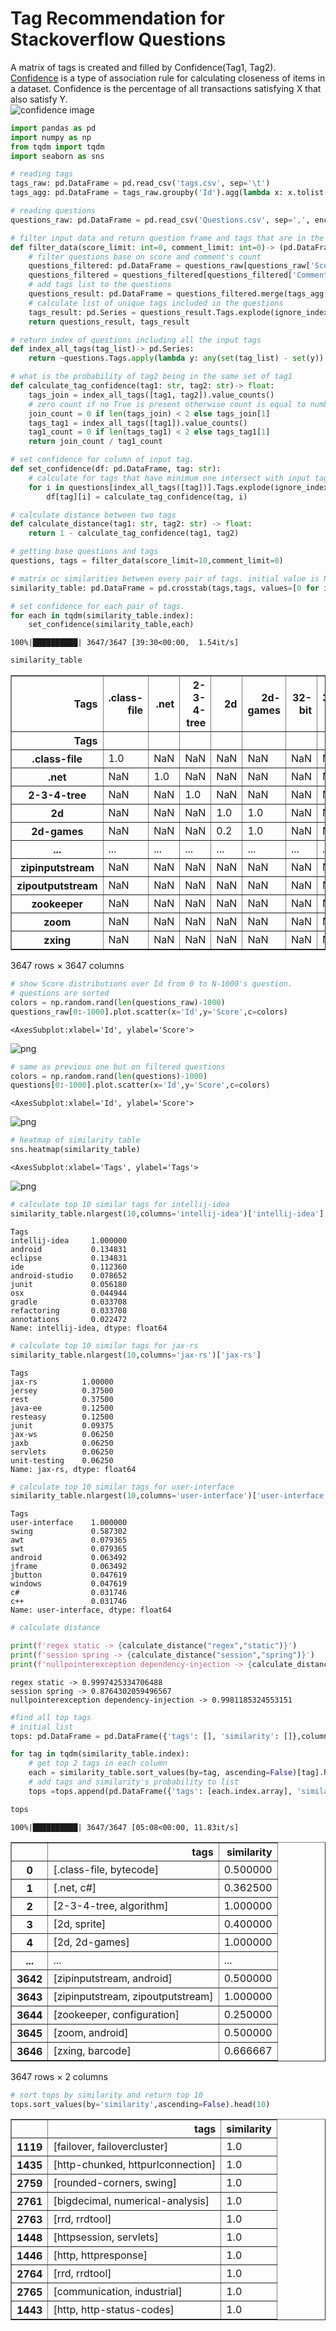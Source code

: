 # Tag Recommendation for Stackoverflow Questions
A matrix of tags is created and filled by Confidence(Tag1, Tag2). [Confidence](https://en.wikipedia.org/wiki/Association_rule_learning#Confidence) is a type of association rule for calculating closeness of items in a dataset. Confidence is the percentage of all transactions satisfying X that also satisfy Y.                      
![confidence image](https://wikimedia.org/api/rest_v1/media/math/render/svg/56af28fde7223928b137f59d5cb1ce9bd62ce33b)


```python
import pandas as pd
import numpy as np
from tqdm import tqdm
import seaborn as sns
```


```python
# reading tags
tags_raw: pd.DataFrame = pd.read_csv('tags.csv', sep='\t')
tags_agg: pd.DataFrame = tags_raw.groupby('Id').agg(lambda x: x.tolist())

# reading questions
questions_raw: pd.DataFrame = pd.read_csv('Questions.csv', sep=',', encoding='utf-16').drop(['CreationDate','ClosedDate'], axis=1).sort_values(by='Score')
```


```python
# filter input data and return question frame and tags that are in the questions
def filter_data(score_limit: int=0, comment_limit: int=0)-> (pd.DataFrame, pd.Series):
    # filter questions base on score and comment's count
    questions_filtered: pd.DataFrame = questions_raw[questions_raw['Score'] > score_limit]
    questions_filtered = questions_filtered[questions_filtered['CommentCount'] > comment_limit]
    # add tags list to the questions
    questions_result: pd.DataFrame = questions_filtered.merge(tags_agg, left_on='Id', right_on='Id', how='inner')
    # calculate list of unique tags included in the questions
    tags_result: pd.Series = questions_result.Tags.explode(ignore_index=True).drop_duplicates()
    return questions_result, tags_result

# return index of questions including all the input tags
def index_all_tags(tag_list)-> pd.Series:
    return ~questions.Tags.apply(lambda y: any(set(tag_list) - set(y)) )

# what is the probability of tag2 being in the same set of tag1
def calculate_tag_confidence(tag1: str, tag2: str)-> float:
    tags_join = index_all_tags([tag1, tag2]).value_counts()
    # zero count if no True is present otherwise count is equal to number of Trues.
    join_count = 0 if len(tags_join) < 2 else tags_join[1]
    tags_tag1 = index_all_tags([tag1]).value_counts()
    tag1_count = 0 if len(tags_tag1) < 2 else tags_tag1[1]
    return join_count / tag1_count

# set confidence for column of input tag.
def set_confidence(df: pd.DataFrame, tag: str):
    # calculate for tags that have minimum one intersect with input tag
    for i in questions[index_all_tags([tag])].Tags.explode(ignore_index=True).drop_duplicates():
        df[tag][i] = calculate_tag_confidence(tag, i)

# calculate distance between two tags
def calculate_distance(tag1: str, tag2: str) -> float:
    return 1 - calculate_tag_confidence(tag1, tag2)
```


```python
# getting base questions and tags
questions, tags = filter_data(score_limit=10,comment_limit=0)
```


```python
# matrix oc similarities between every pair of tags. initial value is NaN.
similarity_table: pd.DataFrame = pd.crosstab(tags,tags, values=[0 for i in range(0,len(tags))], aggfunc=lambda x: 0)

# set confidence for each pair of tags.
for each in tqdm(similarity_table.index):
    set_confidence(similarity_table,each)
```

    100%|██████████| 3647/3647 [39:30<00:00,  1.54it/s]  
    


```python
similarity_table
```




<div>
<style scoped>
    .dataframe tbody tr th:only-of-type {
        vertical-align: middle;
    }

    .dataframe tbody tr th {
        vertical-align: top;
    }

    .dataframe thead th {
        text-align: right;
    }
</style>
<table border="1" class="dataframe">
  <thead>
    <tr style="text-align: right;">
      <th>Tags</th>
      <th>.class-file</th>
      <th>.net</th>
      <th>2-3-4-tree</th>
      <th>2d</th>
      <th>2d-games</th>
      <th>32-bit</th>
      <th>32bit-64bit</th>
      <th>3d</th>
      <th>64bit</th>
      <th>7zip</th>
      <th>...</th>
      <th>zero-pad</th>
      <th>zeroconf</th>
      <th>zeromq</th>
      <th>zimbra</th>
      <th>zip</th>
      <th>zipinputstream</th>
      <th>zipoutputstream</th>
      <th>zookeeper</th>
      <th>zoom</th>
      <th>zxing</th>
    </tr>
    <tr>
      <th>Tags</th>
      <th></th>
      <th></th>
      <th></th>
      <th></th>
      <th></th>
      <th></th>
      <th></th>
      <th></th>
      <th></th>
      <th></th>
      <th></th>
      <th></th>
      <th></th>
      <th></th>
      <th></th>
      <th></th>
      <th></th>
      <th></th>
      <th></th>
      <th></th>
      <th></th>
    </tr>
  </thead>
  <tbody>
    <tr>
      <th>.class-file</th>
      <td>1.0</td>
      <td>NaN</td>
      <td>NaN</td>
      <td>NaN</td>
      <td>NaN</td>
      <td>NaN</td>
      <td>NaN</td>
      <td>NaN</td>
      <td>NaN</td>
      <td>NaN</td>
      <td>...</td>
      <td>NaN</td>
      <td>NaN</td>
      <td>NaN</td>
      <td>NaN</td>
      <td>NaN</td>
      <td>NaN</td>
      <td>NaN</td>
      <td>NaN</td>
      <td>NaN</td>
      <td>NaN</td>
    </tr>
    <tr>
      <th>.net</th>
      <td>NaN</td>
      <td>1.0</td>
      <td>NaN</td>
      <td>NaN</td>
      <td>NaN</td>
      <td>NaN</td>
      <td>NaN</td>
      <td>NaN</td>
      <td>NaN</td>
      <td>NaN</td>
      <td>...</td>
      <td>NaN</td>
      <td>NaN</td>
      <td>NaN</td>
      <td>NaN</td>
      <td>NaN</td>
      <td>NaN</td>
      <td>NaN</td>
      <td>NaN</td>
      <td>NaN</td>
      <td>NaN</td>
    </tr>
    <tr>
      <th>2-3-4-tree</th>
      <td>NaN</td>
      <td>NaN</td>
      <td>1.0</td>
      <td>NaN</td>
      <td>NaN</td>
      <td>NaN</td>
      <td>NaN</td>
      <td>NaN</td>
      <td>NaN</td>
      <td>NaN</td>
      <td>...</td>
      <td>NaN</td>
      <td>NaN</td>
      <td>NaN</td>
      <td>NaN</td>
      <td>NaN</td>
      <td>NaN</td>
      <td>NaN</td>
      <td>NaN</td>
      <td>NaN</td>
      <td>NaN</td>
    </tr>
    <tr>
      <th>2d</th>
      <td>NaN</td>
      <td>NaN</td>
      <td>NaN</td>
      <td>1.0</td>
      <td>1.0</td>
      <td>NaN</td>
      <td>NaN</td>
      <td>NaN</td>
      <td>NaN</td>
      <td>NaN</td>
      <td>...</td>
      <td>NaN</td>
      <td>NaN</td>
      <td>NaN</td>
      <td>NaN</td>
      <td>NaN</td>
      <td>NaN</td>
      <td>NaN</td>
      <td>NaN</td>
      <td>NaN</td>
      <td>NaN</td>
    </tr>
    <tr>
      <th>2d-games</th>
      <td>NaN</td>
      <td>NaN</td>
      <td>NaN</td>
      <td>0.2</td>
      <td>1.0</td>
      <td>NaN</td>
      <td>NaN</td>
      <td>NaN</td>
      <td>NaN</td>
      <td>NaN</td>
      <td>...</td>
      <td>NaN</td>
      <td>NaN</td>
      <td>NaN</td>
      <td>NaN</td>
      <td>NaN</td>
      <td>NaN</td>
      <td>NaN</td>
      <td>NaN</td>
      <td>NaN</td>
      <td>NaN</td>
    </tr>
    <tr>
      <th>...</th>
      <td>...</td>
      <td>...</td>
      <td>...</td>
      <td>...</td>
      <td>...</td>
      <td>...</td>
      <td>...</td>
      <td>...</td>
      <td>...</td>
      <td>...</td>
      <td>...</td>
      <td>...</td>
      <td>...</td>
      <td>...</td>
      <td>...</td>
      <td>...</td>
      <td>...</td>
      <td>...</td>
      <td>...</td>
      <td>...</td>
      <td>...</td>
    </tr>
    <tr>
      <th>zipinputstream</th>
      <td>NaN</td>
      <td>NaN</td>
      <td>NaN</td>
      <td>NaN</td>
      <td>NaN</td>
      <td>NaN</td>
      <td>NaN</td>
      <td>NaN</td>
      <td>NaN</td>
      <td>NaN</td>
      <td>...</td>
      <td>NaN</td>
      <td>NaN</td>
      <td>NaN</td>
      <td>NaN</td>
      <td>NaN</td>
      <td>1.0</td>
      <td>1.0</td>
      <td>NaN</td>
      <td>NaN</td>
      <td>NaN</td>
    </tr>
    <tr>
      <th>zipoutputstream</th>
      <td>NaN</td>
      <td>NaN</td>
      <td>NaN</td>
      <td>NaN</td>
      <td>NaN</td>
      <td>NaN</td>
      <td>NaN</td>
      <td>NaN</td>
      <td>NaN</td>
      <td>NaN</td>
      <td>...</td>
      <td>NaN</td>
      <td>NaN</td>
      <td>NaN</td>
      <td>NaN</td>
      <td>NaN</td>
      <td>0.5</td>
      <td>1.0</td>
      <td>NaN</td>
      <td>NaN</td>
      <td>NaN</td>
    </tr>
    <tr>
      <th>zookeeper</th>
      <td>NaN</td>
      <td>NaN</td>
      <td>NaN</td>
      <td>NaN</td>
      <td>NaN</td>
      <td>NaN</td>
      <td>NaN</td>
      <td>NaN</td>
      <td>NaN</td>
      <td>NaN</td>
      <td>...</td>
      <td>NaN</td>
      <td>NaN</td>
      <td>NaN</td>
      <td>NaN</td>
      <td>NaN</td>
      <td>NaN</td>
      <td>NaN</td>
      <td>1.0</td>
      <td>NaN</td>
      <td>NaN</td>
    </tr>
    <tr>
      <th>zoom</th>
      <td>NaN</td>
      <td>NaN</td>
      <td>NaN</td>
      <td>NaN</td>
      <td>NaN</td>
      <td>NaN</td>
      <td>NaN</td>
      <td>NaN</td>
      <td>NaN</td>
      <td>NaN</td>
      <td>...</td>
      <td>NaN</td>
      <td>NaN</td>
      <td>NaN</td>
      <td>NaN</td>
      <td>NaN</td>
      <td>NaN</td>
      <td>NaN</td>
      <td>NaN</td>
      <td>1.0</td>
      <td>NaN</td>
    </tr>
    <tr>
      <th>zxing</th>
      <td>NaN</td>
      <td>NaN</td>
      <td>NaN</td>
      <td>NaN</td>
      <td>NaN</td>
      <td>NaN</td>
      <td>NaN</td>
      <td>NaN</td>
      <td>NaN</td>
      <td>NaN</td>
      <td>...</td>
      <td>NaN</td>
      <td>NaN</td>
      <td>NaN</td>
      <td>NaN</td>
      <td>NaN</td>
      <td>NaN</td>
      <td>NaN</td>
      <td>NaN</td>
      <td>NaN</td>
      <td>1.0</td>
    </tr>
  </tbody>
</table>
<p>3647 rows × 3647 columns</p>
</div>




```python
# show Score distributions over Id from 0 to N-1000's question.
# questions are sorted
colors = np.random.rand(len(questions_raw)-1000)
questions_raw[0:-1000].plot.scatter(x='Id',y='Score',c=colors)
```




    <AxesSubplot:xlabel='Id', ylabel='Score'>




    
![png](output_6_1.png)
    



```python
# same as previous one but on filtered questions
colors = np.random.rand(len(questions)-1000)
questions[0:-1000].plot.scatter(x='Id',y='Score',c=colors)
```




    <AxesSubplot:xlabel='Id', ylabel='Score'>




    
![png](output_7_1.png)
    



```python
# heatmap of similarity table
sns.heatmap(similarity_table)
```




    <AxesSubplot:xlabel='Tags', ylabel='Tags'>




    
![png](output_8_1.png)
    



```python
# calculate top 10 similar tags for intellij-idea
similarity_table.nlargest(10,columns='intellij-idea')['intellij-idea']
```




    Tags
    intellij-idea     1.000000
    android           0.134831
    eclipse           0.134831
    ide               0.112360
    android-studio    0.078652
    junit             0.056180
    osx               0.044944
    gradle            0.033708
    refactoring       0.033708
    annotations       0.022472
    Name: intellij-idea, dtype: float64




```python
# calculate top 10 similar tags for jax-rs
similarity_table.nlargest(10,columns='jax-rs')['jax-rs']
```




    Tags
    jax-rs          1.00000
    jersey          0.37500
    rest            0.37500
    java-ee         0.12500
    resteasy        0.12500
    junit           0.09375
    jax-ws          0.06250
    jaxb            0.06250
    servlets        0.06250
    unit-testing    0.06250
    Name: jax-rs, dtype: float64




```python
# calculate top 10 similar tags for user-interface
similarity_table.nlargest(10,columns='user-interface')['user-interface']
```




    Tags
    user-interface    1.000000
    swing             0.587302
    awt               0.079365
    swt               0.079365
    android           0.063492
    jframe            0.063492
    jbutton           0.047619
    windows           0.047619
    c#                0.031746
    c++               0.031746
    Name: user-interface, dtype: float64




```python
# calculate distance

print(f'regex static -> {calculate_distance("regex","static")}')
print(f'session spring -> {calculate_distance("session","spring")}')
print(f'nullpointerexception dependency-injection -> {calculate_distance("nullpointerexception","dependency-injection")}')
```

    regex static -> 0.9997425334706488
    session spring -> 0.8764302059496567
    nullpointerexception dependency-injection -> 0.9981185324553151
    


```python
#find all top tags
# initial list
tops: pd.DataFrame = pd.DataFrame({'tags': [], 'similarity': []},columns=['tags','similarity'])

for tag in tqdm(similarity_table.index):
    # get top 2 tags in each column
    each = similarity_table.sort_values(by=tag, ascending=False)[tag].head(2)
    # add tags and similarity's probability to list
    tops =tops.append(pd.DataFrame({'tags': [each.index.array], 'similarity': [each.values[1]]}), ignore_index=True)

tops
```

    100%|██████████| 3647/3647 [05:08<00:00, 11.83it/s]
    




<div>
<style scoped>
    .dataframe tbody tr th:only-of-type {
        vertical-align: middle;
    }

    .dataframe tbody tr th {
        vertical-align: top;
    }

    .dataframe thead th {
        text-align: right;
    }
</style>
<table border="1" class="dataframe">
  <thead>
    <tr style="text-align: right;">
      <th></th>
      <th>tags</th>
      <th>similarity</th>
    </tr>
  </thead>
  <tbody>
    <tr>
      <th>0</th>
      <td>[.class-file, bytecode]</td>
      <td>0.500000</td>
    </tr>
    <tr>
      <th>1</th>
      <td>[.net, c#]</td>
      <td>0.362500</td>
    </tr>
    <tr>
      <th>2</th>
      <td>[2-3-4-tree, algorithm]</td>
      <td>1.000000</td>
    </tr>
    <tr>
      <th>3</th>
      <td>[2d, sprite]</td>
      <td>0.400000</td>
    </tr>
    <tr>
      <th>4</th>
      <td>[2d, 2d-games]</td>
      <td>1.000000</td>
    </tr>
    <tr>
      <th>...</th>
      <td>...</td>
      <td>...</td>
    </tr>
    <tr>
      <th>3642</th>
      <td>[zipinputstream, android]</td>
      <td>0.500000</td>
    </tr>
    <tr>
      <th>3643</th>
      <td>[zipinputstream, zipoutputstream]</td>
      <td>1.000000</td>
    </tr>
    <tr>
      <th>3644</th>
      <td>[zookeeper, configuration]</td>
      <td>0.250000</td>
    </tr>
    <tr>
      <th>3645</th>
      <td>[zoom, android]</td>
      <td>0.500000</td>
    </tr>
    <tr>
      <th>3646</th>
      <td>[zxing, barcode]</td>
      <td>0.666667</td>
    </tr>
  </tbody>
</table>
<p>3647 rows × 2 columns</p>
</div>




```python
# sort tops by similarity and return top 10
tops.sort_values(by='similarity',ascending=False).head(10)
```




<div>
<style scoped>
    .dataframe tbody tr th:only-of-type {
        vertical-align: middle;
    }

    .dataframe tbody tr th {
        vertical-align: top;
    }

    .dataframe thead th {
        text-align: right;
    }
</style>
<table border="1" class="dataframe">
  <thead>
    <tr style="text-align: right;">
      <th></th>
      <th>tags</th>
      <th>similarity</th>
    </tr>
  </thead>
  <tbody>
    <tr>
      <th>1119</th>
      <td>[failover, failovercluster]</td>
      <td>1.0</td>
    </tr>
    <tr>
      <th>1435</th>
      <td>[http-chunked, httpurlconnection]</td>
      <td>1.0</td>
    </tr>
    <tr>
      <th>2759</th>
      <td>[rounded-corners, swing]</td>
      <td>1.0</td>
    </tr>
    <tr>
      <th>2761</th>
      <td>[bigdecimal, numerical-analysis]</td>
      <td>1.0</td>
    </tr>
    <tr>
      <th>2763</th>
      <td>[rrd, rrdtool]</td>
      <td>1.0</td>
    </tr>
    <tr>
      <th>1448</th>
      <td>[httpsession, servlets]</td>
      <td>1.0</td>
    </tr>
    <tr>
      <th>1446</th>
      <td>[http, httpresponse]</td>
      <td>1.0</td>
    </tr>
    <tr>
      <th>2764</th>
      <td>[rrd, rrdtool]</td>
      <td>1.0</td>
    </tr>
    <tr>
      <th>2765</th>
      <td>[communication, industrial]</td>
      <td>1.0</td>
    </tr>
    <tr>
      <th>1443</th>
      <td>[http, http-status-codes]</td>
      <td>1.0</td>
    </tr>
  </tbody>
</table>
</div>



